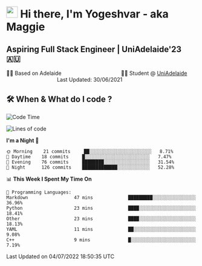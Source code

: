 <h1><img src="https://emojis.slackmojis.com/emojis/images/1531849430/4246/blob-sunglasses.gif?1531849430" width="30"/> Hi there, I'm Yogeshvar - aka Maggie</h1>

## Aspiring Full Stack Engineer | UniAdelaide'23 🇦🇺  
🏂🏻  Based on Adelaide &nbsp;&nbsp;&nbsp;&nbsp;&nbsp;&nbsp;&nbsp;&nbsp;&nbsp;&nbsp;&nbsp;&nbsp;&nbsp;&nbsp;&nbsp;&nbsp;&nbsp;&nbsp;&nbsp;&nbsp;&nbsp;&nbsp;&nbsp;&nbsp;&nbsp;&nbsp;&nbsp;&nbsp;&nbsp;&nbsp;&nbsp;&nbsp;&nbsp;&nbsp;&nbsp;&nbsp;&nbsp;&nbsp;&nbsp;👨‍💻 Student @ [UniAdelaide](https://www.adelaide.edu.au)   &nbsp;&nbsp;&nbsp;&nbsp;&nbsp;&nbsp;&nbsp;&nbsp;&nbsp;&nbsp;&nbsp;&nbsp;&nbsp;&nbsp;&nbsp;&nbsp;&nbsp;&nbsp;&nbsp;&nbsp;&nbsp;&nbsp;&nbsp;&nbsp;&nbsp;&nbsp;&nbsp;&nbsp;&nbsp;&nbsp;&nbsp;&nbsp; &nbsp;Last Updated: 30/06/2021

## 🛠 When & What do I code ?  

<!--START_SECTION:waka-->
![Code Time](http://img.shields.io/badge/Code%20Time-0%20secs-blue)

![Lines of code](https://img.shields.io/badge/From%20Hello%20World%20I%27ve%20Written-2%20Million%20lines%20of%20code-blue)

**I'm a Night 🦉** 

```text
🌞 Morning    21 commits     ██░░░░░░░░░░░░░░░░░░░░░░░   8.71% 
🌆 Daytime    18 commits     █░░░░░░░░░░░░░░░░░░░░░░░░   7.47% 
🌃 Evening    76 commits     ████████░░░░░░░░░░░░░░░░░   31.54% 
🌙 Night      126 commits    █████████████░░░░░░░░░░░░   52.28%

```


📊 **This Week I Spent My Time On** 

```text
💬 Programming Languages: 
Markdown                 47 mins             █████████░░░░░░░░░░░░░░░░   36.96% 
Python                   23 mins             ████░░░░░░░░░░░░░░░░░░░░░   18.41% 
Other                    23 mins             ████░░░░░░░░░░░░░░░░░░░░░   18.13% 
YAML                     11 mins             ██░░░░░░░░░░░░░░░░░░░░░░░   9.08% 
C++                      9 mins              █░░░░░░░░░░░░░░░░░░░░░░░░   7.19%

```


 Last Updated on 04/07/2022 18:50:35 UTC
<!--END_SECTION:waka-->
